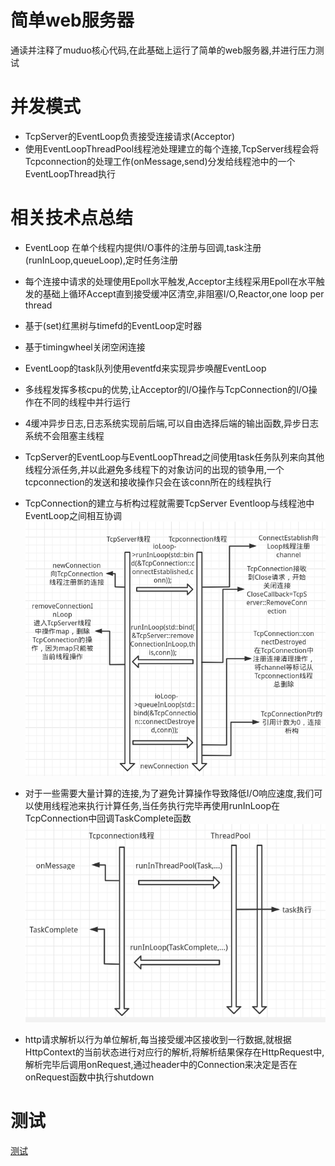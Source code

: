 # 简单web服务器
通读并注释了muduo核心代码,在此基础上运行了简单的web服务器,并进行压力测试


# 并发模式
  - TcpServer的EventLoop负责接受连接请求(Acceptor)
  - 使用EventLoopThreadPool线程池处理建立的每个连接,TcpServer线程会将Tcpconnection的处理工作(onMessage,send)分发给线程池中的一个EventLoopThread执行
  
# 相关技术点总结
- EventLoop 在单个线程内提供I/O事件的注册与回调,task注册(runInLoop,queueLoop),定时任务注册
- 每个连接中请求的处理使用Epoll水平触发,Acceptor主线程采用Epoll在水平触发的基础上循环Accept直到接受缓冲区清空,非阻塞I/O,Reactor,one loop per thread
- 基于(set)红黑树与timefd的EventLoop定时器
- 基于timingwheel关闭空闲连接
- EventLoop的task队列使用eventfd来实现异步唤醒EventLoop
- 多线程发挥多核cpu的优势,让Acceptor的I/O操作与TcpConnection的I/O操作在不同的线程中并行运行
- 4缓冲异步日志,日志系统实现前后端,可以自由选择后端的输出函数,异步日志系统不会阻塞主线程
- TcpServer的EventLoop与EventLoopThread之间使用task任务队列来向其他线程分派任务,并以此避免多线程下的对象访问的出现的锁争用,一个tcpconnection的发送和接收操作只会在该conn所在的线程执行
- TcpConnection的建立与析构过程就需要TcpServer Eventloop与线程池中EventLoop之间相互协调
![avatar](./tcpconnection.png)
- 对于一些需要大量计算的连接,为了避免计算操作导致降低I/O响应速度,我们可以使用线程池来执行计算任务,当任务执行完毕再使用runInLoop在TcpConnection中回调TaskComplete函数
![avatar](./threadpool.png)


- http请求解析以行为单位解析,每当接受缓冲区接收到一行数据,就根据HttpContext的当前状态进行对应行的解析,将解析结果保存在HttpRequest中,解析完毕后调用onRequest,通过header中的Connection来决定是否在onRequest函数中执行shutdown

# 测试
[测试](https://github.com/yszc-wy/learn_np/blob/master/server/test.md)
